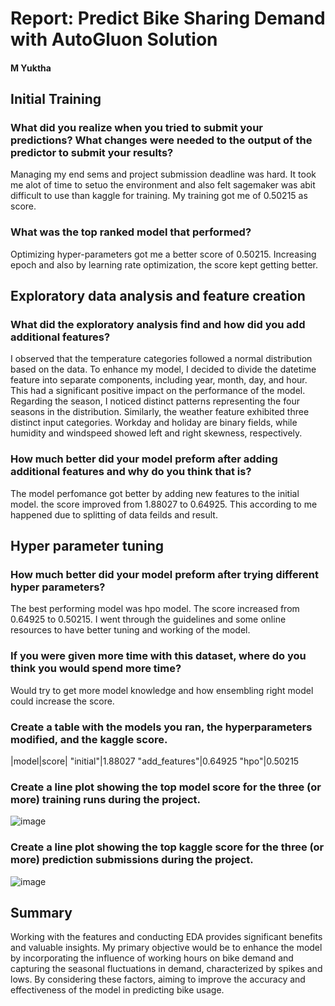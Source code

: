 # Report: Predict Bike Sharing Demand with AutoGluon Solution

#### M Yuktha

## Initial Training

### What did you realize when you tried to submit your predictions? What changes were needed to the output of the predictor to submit your results?

Managing my end sems and project submission deadline was hard. It took me alot of time to setuo the environment and also felt sagemaker was abit difficult to use than kaggle for training. My training got me of 0.50215 as score.

### What was the top ranked model that performed?

Optimizing hyper-parameters got me a better score of 0.50215. Increasing epoch and also by learning rate optimization, the score kept getting better.

## Exploratory data analysis and feature creation

### What did the exploratory analysis find and how did you add additional features?

I observed that the temperature categories followed a normal distribution based on the data. To enhance my model, I decided to divide the datetime feature into separate components, including year, month, day, and hour. This had a significant positive impact on the performance of the model. Regarding the season, I noticed distinct patterns representing the four seasons in the distribution. Similarly, the weather feature exhibited three distinct input categories. Workday and holiday are binary fields, while humidity and windspeed showed left and right skewness, respectively.

### How much better did your model preform after adding additional features and why do you think that is?

The model perfomance got better by adding new features to the initial model. the score improved from 1.88027 to 0.64925. This according to me happened due to splitting of data feilds and result.

## Hyper parameter tuning

### How much better did your model preform after trying different hyper parameters?

The best performing model was hpo model. The score increased from 0.64925 to 0.50215. I went through the guidelines and some online resources to have better tuning and working of the model.

### If you were given more time with this dataset, where do you think you would spend more time?

Would try to get more model knowledge and how ensembling right model could increase the score.

### Create a table with the models you ran, the hyperparameters modified, and the kaggle score.

|model|score|
"initial"|1.88027
"add_features"|0.64925
"hpo"|0.50215

### Create a line plot showing the top model score for the three (or more) training runs during the project.

![image](https://github.com/Yuktha2708/Predict-Bike-Sharing-Demand-with-AutoGluon/assets/76445341/fef6458f-4cdd-4a4a-abea-6fdb6f4b23c4)

### Create a line plot showing the top kaggle score for the three (or more) prediction submissions during the project.

![image](https://github.com/Yuktha2708/Predict-Bike-Sharing-Demand-with-AutoGluon/assets/76445341/44b33135-839b-4c60-a756-daee73be858f)

## Summary

Working with the features and conducting EDA provides significant benefits and valuable insights. My primary objective would be to enhance the model by incorporating the influence of working hours on bike demand and capturing the seasonal fluctuations in demand, characterized by spikes and lows. By considering these factors, aiming to improve the accuracy and effectiveness of the model in predicting bike usage.
